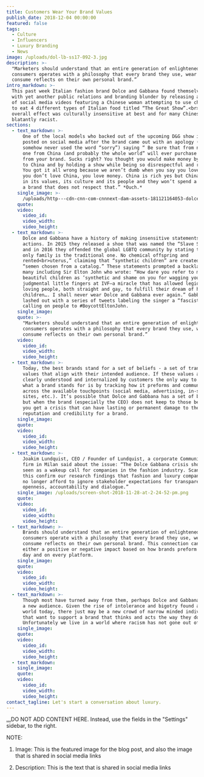 ```yaml
---
title: Customers Wear Your Brand Values
publish_date: 2018-12-04 00:00:00
featured: false
tags:
  - Culture
  - Influencers
  - Luxury Branding
  - News
image: /uploads/dol-lb-ss17-092-3.jpg
description: >-
  "Marketers should understand that an entire generation of enlightened
  consumers operates with a philosophy that every brand they use, wear and
  consume reflects on their own personal brand.”
intro_markdown: >-
  This past week Italian fashion brand Dolce and Gabbana found themselves facing
  with yet another public relations and branding blunder by releasing a series
  of social media videos featuring a Chinese woman attempting to use chopsticks
  to eat 4 different types of Italian food titled “The Great Show”.<br>The
  overall effect was culturally insensitive at best and for many Chinese,
  blatantly racist.
sections:
  - text_markdown: >-
      One of the local models who backed out of the upcoming D&G show in China
      posted on social media after the brand came out with an apology (which
      somehow never used the word “sorry”) saying “ Be sure that from now on, no
      one from China (and probably the whole world” will ever purchase anything
      from your brand. Sucks right? You thought you would make money by coming
      to China and by holding a show while being so disrespectful and racist?
      You got it all wrong because we aren’t dumb when you say you love China.
      you don’t love China, you love money. China is rich yes but China is rich
      in its values, its culture and its people and they won’t spend a penny on
      a brand that does not respect that.” *Ouch.*
    single_image: >-
      /uploads/http---cdn-cnn-com-cnnnext-dam-assets-181121164053-dolce-gabbana-shanghai-2.jpg
    quote:
    video:
      video_id:
      video_width:
      video_height:
  - text_markdown: >-
      Dolce and Gabbana have a history of making insensitive statements and
      actions. In 2015 they released a shoe that was named the “Slave Sandal”
      and in 2016 they offended the global LGBTQ community by stating that “The
      only family is the traditional one. No chemical offspring and
      rented<br>uterus,” claiming that “synthetic children” are created from
      “semen chosen from a catalog.” These statements prompted a backlash by
      many including Sir Elton John who wrote: “How dare you refer to my
      beautiful children as ’synthetic and shame on you for wagging your
      judgmental little fingers at IVF—a miracle that has allowed legions of
      loving people, both straight and gay, to fulfill their dream of having
      children…. I shall never wear Dolce and Gabbana ever again.” Gabbana
      lashed out with a series of tweets labeling the singer a “fascist” and
      calling on people to #BoycottEltonJohn.
    single_image:
    quote: >-
      "Marketers should understand that an entire generation of enlightened
      consumers operates with a philosophy that every brand they use, wear and
      consume reflects on their own personal brand.”
    video:
      video_id:
      video_width:
      video_height:
  - text_markdown: >-
      Today, the best brands stand for a set of beliefs - a set of transparent
      values that align with their intended audience. If these values are not
      clearly understood and internalized by customers the only way to interpret
      what a brand stands for is by tracking how it preforms and communicates
      across the available touchpoints (social media, advertising, in-store, web
      sites, etc.). It’s possible that Dolce and Gabbana has a set of beliefs
      but when the brand (especially the CEO) does not keep to those beliefs -
      you get a crisis that can have lasting or permanent damage to the
      reputation and credibility for a brand.
    single_image:
    quote:
    video:
      video_id:
      video_width:
      video_height:
  - text_markdown: >-
      Joakim Lundquist, CEO / Founder of Lundquist, a corporate Communications
      firm in Milan said about the issue: “The Dolce Gabbana crisis should be
      seen as a wakeup call for companies in the fashion industry. Scandals like
      this confirm our research findings that fashion and luxury companies can
      no longer afford to ignore stakeholder expectations for transparency,
      openness, accountability and dialogue.”
    single_image: /uploads/screen-shot-2018-11-28-at-2-24-52-pm.png
    quote:
    video:
      video_id:
      video_width:
      video_height:
  - text_markdown: >-
      Brands should understand that an entire generation of enlightened
      consumers operate with a philosophy that every brand they use, wear and
      consume reflects on their own personal brand. This connection can have
      either a positive or negative impact based on how brands preform - every
      day and on every platform.
    single_image:
    quote:
    video:
      video_id:
      video_width:
      video_height:
  - text_markdown: >-
      Though most have turned away from them, perhaps Dolce and Gabbana can find
      a new audience. Given the rise of intolerance and bigotry found around the
      world today, there just may be a new crowd of narrow minded individuals
      that want to support a brand that thinks and acts the way they do.
      Unfortunately we live in a world where racism has not gone out of fashion.
    single_image:
    quote:
    video:
      video_id:
      video_width:
      video_height:
  - text_markdown:
    single_image:
    quote:
    video:
      video_id:
      video_width:
      video_height:
contact_tagline: Let's start a conversation about luxury.
---
```


[…](https://www.youtube.com/watch?v=s6sumA9vd4k)DO NOT ADD CONTENT HERE. Instead, use the fields in the "Settings" sidebar, to the right.

NOTE:

1. Image: This is the featured image for the blog post, and also the image that is shared in social media links

2. Description: This is the text that is shared in social media links